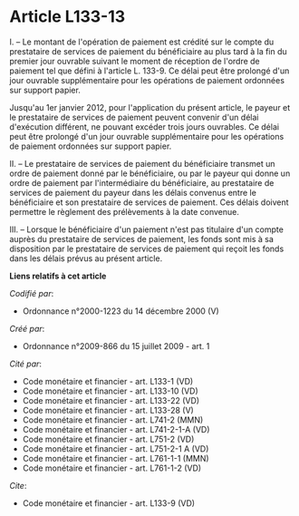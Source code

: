 # Article L133-13

I. – Le montant de l'opération de paiement est crédité sur le compte du prestataire de services de paiement du bénéficiaire
au plus tard à la fin du premier jour ouvrable suivant le moment de réception de l'ordre de paiement tel que défini à
l'article L. 133-9. Ce délai peut être prolongé d'un jour ouvrable supplémentaire pour les opérations de paiement ordonnées
sur support papier.

Jusqu'au 1er janvier 2012, pour l'application du présent article, le payeur et le prestataire de services de paiement peuvent
convenir d'un délai d'exécution différent, ne pouvant excéder trois jours ouvrables. Ce délai peut être prolongé d'un jour
ouvrable supplémentaire pour les opérations de paiement ordonnées sur support papier.

II. – Le prestataire de services de paiement du bénéficiaire transmet un ordre de paiement donné par le bénéficiaire, ou par
le payeur qui donne un ordre de paiement par l'intermédiaire du bénéficiaire, au prestataire de services de paiement du
payeur dans les délais convenus entre le bénéficiaire et son prestataire de services de paiement. Ces délais doivent
permettre le règlement des prélèvements à la date convenue.

III. – Lorsque le bénéficiaire d'un paiement n'est pas titulaire d'un compte auprès du prestataire de services de paiement,
les fonds sont mis à sa disposition par le prestataire de services de paiement qui reçoit les fonds dans les délais prévus au
présent article.

**Liens relatifs à cet article**

_Codifié par_:

  - Ordonnance n°2000-1223 du 14 décembre 2000 (V)

_Créé par_:

  - Ordonnance n°2009-866 du 15 juillet 2009 - art. 1

_Cité par_:

  - Code monétaire et financier - art. L133-1 (VD)
  - Code monétaire et financier - art. L133-10 (VD)
  - Code monétaire et financier - art. L133-22 (VD)
  - Code monétaire et financier - art. L133-28 (V)
  - Code monétaire et financier - art. L741-2 (MMN)
  - Code monétaire et financier - art. L741-2-1-A (VD)
  - Code monétaire et financier - art. L751-2 (VD)
  - Code monétaire et financier - art. L751-2-1 A (VD)
  - Code monétaire et financier - art. L761-1-1 (MMN)
  - Code monétaire et financier - art. L761-1-2 (VD)

_Cite_:

  - Code monétaire et financier - art. L133-9 (VD)
